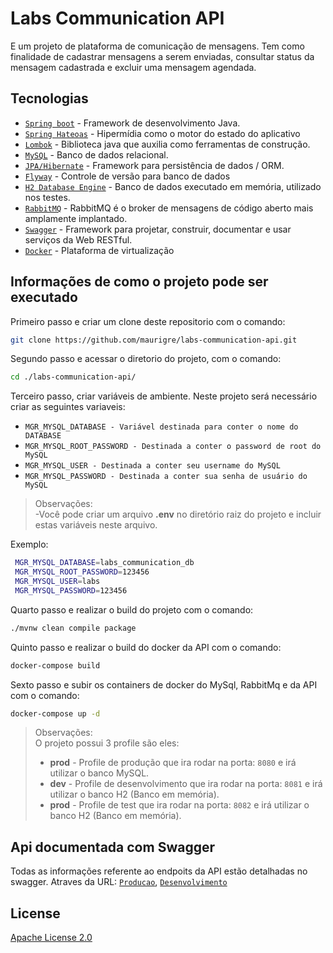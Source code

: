 # Labs Communication API
E um projeto de plataforma de comunicação de mensagens. Tem como finalidade de cadastrar mensagens a serem enviadas, consultar status da mensagem cadastrada e excluir uma mensagem agendada.

## Tecnologias

 - [`Spring boot`](https://spring.io) - Framework de desenvolvimento Java.
 - [`Spring Hateoas`](https://spring.io/projects/spring-hateoas) - Hipermídia como o motor do estado do aplicativo 
 - [`Lombok`](https://projectlombok.org/) - Biblioteca java que auxilia como ferramentas de construção. 
 - [`MySQL`](https://www.mysql.com/) - Banco de dados relacional.
 - [`JPA/Hibernate`](https://hibernate.org/orm/) - Framework para persistência de dados / ORM.
 - [`Flyway`](https://flywaydb.org/) - Controle de versão para banco de dados
 - [`H2 Database Engine`](https://mvnrepository.com/artifact/com.h2database/h2) - Banco de dados executado em memória, utilizado nos testes.
 - [`RabbitMQ`](https://www.rabbitmq.com/) - RabbitMQ é o broker de mensagens de código aberto mais amplamente implantado.
 - [`Swagger`](https://swagger.io/) - Framework para projetar, construir, documentar e usar serviços da Web RESTful.
 - [`Docker`](https://www.docker.com/) - Plataforma de virtualização 
 
## Informações de como o projeto pode ser executado
Primeiro passo e criar um clone deste repositorio com o comando:
```bash
git clone https://github.com/maurigre/labs-communication-api.git
```
Segundo passo e acessar o diretorio do projeto, com o comando: 
```bash
cd ./labs-communication-api/
```
Terceiro passo, criar variáveis de ambiente. Neste projeto será necessário criar as seguintes variaveis:
- `MGR_MYSQL_DATABASE - Variável destinada para conter o nome do DATABASE`
- `MGR_MYSQL_ROOT_PASSWORD - Destinada a conter o password de root do MySQL`
- `MGR_MYSQL_USER - Destinada a conter seu username do MySQL`
- `MGR_MYSQL_PASSWORD - Destinada a conter sua senha de usuário do MySQL` 

> Observações:<br/>
> -Você pode criar um arquivo <b>.env</b> no diretório raiz do projeto e incluir estas variáveis neste arquivo.<br/>

Exemplo:
```bash
 MGR_MYSQL_DATABASE=labs_communication_db
 MGR_MYSQL_ROOT_PASSWORD=123456
 MGR_MYSQL_USER=labs
 MGR_MYSQL_PASSWORD=123456
```

Quarto passo e realizar o build do projeto com o comando:
```bash
./mvnw clean compile package
```
Quinto passo e realizar o build do docker da API com o comando:
```bash
docker-compose build
```

Sexto passo e subir os containers de docker do MySql, RabbitMq e da API com o comando:   
```bash
docker-compose up -d
```

> Observações:<br/>
> O projeto possui 3 profile são eles:<br/> 
> - <b>prod</b> - Profile de produção que ira rodar na porta: `8080` e irá utilizar o banco MySQL.<br/>
> - <b>dev</b> - Profile de desenvolvimento que ira rodar na porta: `8081` e irá utilizar o banco H2 (Banco em memória).<br/>
> - <b>prod</b> - Profile de test que ira rodar na porta: `8082` e irá utilizar o banco H2 (Banco em memória).<br/>

## Api documentada com Swagger

Todas as informações referente ao endpoits da API estão detalhadas no swagger. 
Atraves da URL: 
[`Producao`](http://localhost:8080/api-communications/swagger-ui.html), [`Desenvolvimento`](http://localhost:8081/api-communications/swagger-ui.html)   


## License
[Apache License 2.0](https://www.apache.org/licenses/LICENSE-2.0)